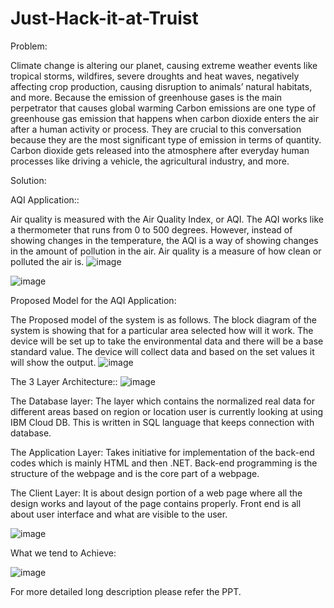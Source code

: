 # Just-Hack-it-at-Truist
Problem:

Climate change is altering our planet, causing extreme weather events like tropical storms, wildfires, severe droughts and heat waves, negatively affecting crop production, causing disruption to animals’ natural habitats, and more. Because the emission of greenhouse gases is the main perpetrator that causes global warming
Carbon emissions are one type of greenhouse gas emission that happens when carbon dioxide enters the air after a human activity or process. They are crucial to this conversation because they are the most significant type of emission in terms of quantity. Carbon dioxide gets released into the atmosphere after everyday human processes like driving a vehicle, the agricultural industry, and more. 

Solution: 

AQI Application::

Air quality is measured with the Air Quality Index, or AQI. The AQI works like a thermometer that runs from 0 to 500 degrees. However, instead of showing changes in the temperature, the AQI is a way of showing changes in the amount of pollution in the air. Air quality is a measure of how clean or polluted the air is.
![image](https://user-images.githubusercontent.com/86153443/122644335-53d57480-d132-11eb-9c9c-d391ed706e8a.png)

![image](https://user-images.githubusercontent.com/86153443/122644339-59cb5580-d132-11eb-8d09-39665cf39e22.png)

Proposed Model for the AQI Application:

The Proposed model of the system is as follows. The block diagram of the system is showing that for a particular area selected how will it work. The device will be set up to take the environmental data and there will be a base standard value. The device will collect data and based on the set values it will show the output. 
![image](https://user-images.githubusercontent.com/86153443/122644464-ed9d2180-d132-11eb-8cfe-eb8f621f629c.png)


The 3 Layer Architecture::
![image](https://user-images.githubusercontent.com/86153443/122644364-723b7000-d132-11eb-847c-101dc97b651c.png)

The Database layer: The layer which contains the normalized real data for different areas based on region or location user is currently looking at using IBM Cloud DB. This is written in SQL language that keeps connection with database.

The Application Layer: Takes initiative for implementation of the back-end codes which is mainly HTML and then .NET. Back-end programming is the structure of the webpage and is the core part of a webpage.

The Client Layer: It is about design portion of a web page where all the design works and layout of the page contains properly. Front end is all about user interface and what are visible to the user.

![image](https://user-images.githubusercontent.com/86153443/122644378-87b09a00-d132-11eb-9296-3d7da9b41574.png)

What we tend to Achieve:

![image](https://user-images.githubusercontent.com/86153443/122644389-94cd8900-d132-11eb-964c-b3cb7bbd198c.png)


For more detailed long description please refer the PPT.
